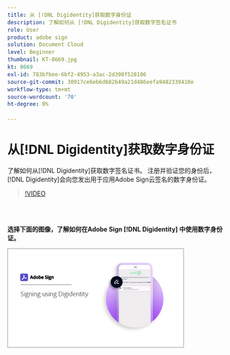```yaml
---
title: 从 [!DNL Digidentity]获取数字身份证
description: 了解如何从 [!DNL Digidentity]获取数字签名证书
role: User
product: adobe sign
solution: Document Cloud
level: Beginner
thumbnail: KT-8669.jpg
kt: 8669
exl-id: 783bfbee-6bf2-4953-a3ac-2d398f528106
source-git-commit: 30917ce6eb6d682649a21d486eefa9482339410e
workflow-type: tm+mt
source-wordcount: '70'
ht-degree: 0%

---
```


# 从[!DNL Digidentity]获取数字身份证

了解如何从[!DNL Digidentity]获取数字签名证书。 注册并验证您的身份后，[!DNL Digidentity]会向您发出用于应用Adobe Sign云签名的数字身份证。

>[!VIDEO](https://video.tv.adobe.com/v/337067?hidetitle=true)

<br> 

**选择下面的图像，了解如何在Adobe Sign [!DNL Digidentity] 中使用数字身份证。**

[![image](assets/Digidentitysign_400.png)](digidentity-sign.md)
